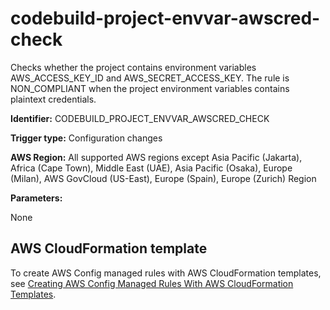 # codebuild\-project\-envvar\-awscred\-check<a name="codebuild-project-envvar-awscred-check"></a>

Checks whether the project contains environment variables AWS\_ACCESS\_KEY\_ID and AWS\_SECRET\_ACCESS\_KEY\. The rule is NON\_COMPLIANT when the project environment variables contains plaintext credentials\. 

**Identifier:** CODEBUILD\_PROJECT\_ENVVAR\_AWSCRED\_CHECK

**Trigger type:** Configuration changes

**AWS Region:** All supported AWS regions except Asia Pacific \(Jakarta\), Africa \(Cape Town\), Middle East \(UAE\), Asia Pacific \(Osaka\), Europe \(Milan\), AWS GovCloud \(US\-East\), Europe \(Spain\), Europe \(Zurich\) Region

**Parameters:**

None  

## AWS CloudFormation template<a name="w2aac12c31c27b9d119c15"></a>

To create AWS Config managed rules with AWS CloudFormation templates, see [Creating AWS Config Managed Rules With AWS CloudFormation Templates](aws-config-managed-rules-cloudformation-templates.md)\.